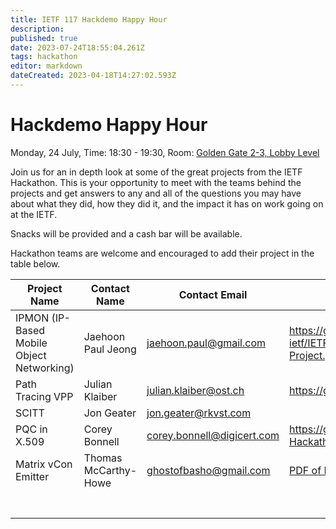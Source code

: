 ```yaml
---
title: IETF 117 Hackdemo Happy Hour
description: 
published: true
date: 2023-07-24T18:55:04.261Z
tags: hackathon
editor: markdown
dateCreated: 2023-04-18T14:27:02.593Z
---
```


# Hackdemo Happy Hour
Monday, 24 July, Time: 18:30 - 19:30, Room: [Golden Gate 2-3, Lobby Level](https://datatracker.ietf.org/meeting/117/floor-plan?room=golden-gate-2-3)

Join us for an in depth look at some of the great projects from the IETF Hackathon. This is your opportunity to meet with the teams behind the projects and get answers to any and all of the questions you may have about what they did, how they did it, and the impact it has on work going on at the IETF. 

Snacks will be provided and a cash bar will be available.

Hackathon teams are welcome and encouraged to add their project in the table below.

| Project Name  |  Contact Name |  Contact Email |  Reference Link  |
|---|---|---|---|
| IPMON (IP-Based Mobile Object Networking)  | Jaehoon Paul Jeong  | jaehoon.paul@gmail.com  | https://github.com/ipwave-hackathon-ietf/IETF-117-IPMON-Hackathon-Project.git  |
|Path Tracing VPP   | Julian Klaiber   | julian.klaiber@ost.ch   | https://gerrit.fd.io/r/c/vpp/+/39257/1..3 |
| SCITT  | Jon Geater  | jon.geater@rkvst.com  |   |
|PQC in X.509 | Corey Bonnell | corey.bonnell@digicert.com | https://github.com/IETF-Hackathon/pqc-certificates |
|Matrix vCon Emitter | Thomas McCarthy-Howe | ghostofbasho@gmail.com | [PDF of Presentation](https://github.com/IETF-Hackathon/ietf117-project-presentations/blob/main/matrix-vcon-emitter.pdf) |
|   |   |   |   |
|   |   |   |   |
|   |   |   |   |
|   |   |   |   |
|   |   |   |   |
|   |   |   |   |
|   |   |   |   |

